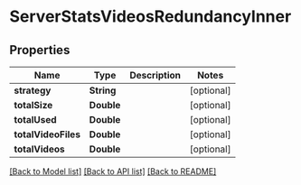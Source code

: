 # ServerStatsVideosRedundancyInner

## Properties
Name | Type | Description | Notes
------------ | ------------- | ------------- | -------------
**strategy** | **String** |  | [optional] 
**totalSize** | **Double** |  | [optional] 
**totalUsed** | **Double** |  | [optional] 
**totalVideoFiles** | **Double** |  | [optional] 
**totalVideos** | **Double** |  | [optional] 

[[Back to Model list]](../README.md#documentation-for-models) [[Back to API list]](../README.md#documentation-for-api-endpoints) [[Back to README]](../README.md)


